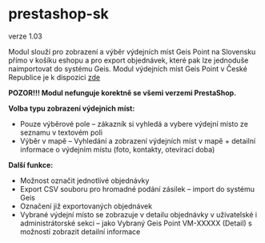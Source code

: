 # prestashop-sk

verze 1.03

Modul slouží pro zobrazení a výběr výdejních míst Geis Point na Slovensku přímo v košíku eshopu a pro export objednávek, které pak lze jednoduše naimportovat do systému Geis. Modul výdejních míst Geis Point v České Republice je k dispozici <a href="http://github.com/geiscz/prestashop-cz">zde</a>

<b>POZOR!!! Modul nefunguje korektně se všemi verzemi PrestaShop.</b>

<b>Volba typu zobrazení výdejních míst:</b><ul>
<li>Pouze výběrové pole – zákazník si vyhledá a vybere výdejní místo ze seznamu v textovém poli</li>
<li>Výběr v mapě – Vyhledání a zobrazení výdejních míst v mapě + detailní informace o výdejním místu (foto, kontakty, otevírací doba)</li>
</ul>
<b>Další funkce:</b>
<ul>
<li>Možnost označit jednotlivé objednávky</li>
<li>Export CSV souboru pro hromadné podání zásilek – import do systému Geis</li>
<li>Označení již exportovaných objednávek</li>
<li>Vybrané výdejní místo se zobrazuje v detailu objednávky v
uživatelské i administrátorské sekci – jako Vybraný Geis Point VM-XXXXX (Detail) s možností zobrazit detailní informace</li>
</ul>
